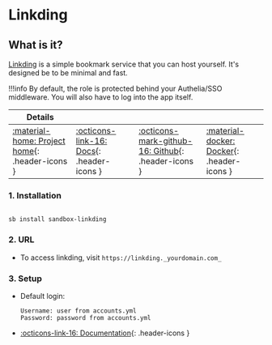 # Linkding

## What is it?

[Linkding](https://github.com/sissbruecker/linkding#introduction) is a simple bookmark service that you can host yourself. It's designed be to be minimal and fast.

!!!info
    By default, the role is protected behind your Authelia/SSO middleware. You will also have to log into the app itself.

| Details     |             |             |             |
|-------------|-------------|-------------|-------------|
| [:material-home: Project home](https://github.com/sissbruecker/linkding#introduction){: .header-icons } | [:octicons-link-16: Docs](https://github.com/sissbruecker/linkding#documentation){: .header-icons } | [:octicons-mark-github-16: Github](https://github.com/sissbruecker/linkding){: .header-icons } | [:material-docker: Docker](https://hub.docker.com/r/sissbruecker/linkding){: .header-icons } |

### 1. Installation

``` shell

sb install sandbox-linkding

```

### 2. URL

- To access linkding, visit `https://linkding._yourdomain.com_`

### 3. Setup

- Default login:

  ``` { .yaml}
  Username: user from accounts.yml
  Password: password from accounts.yml
  ```

- [:octicons-link-16: Documentation](https://github.com/sissbruecker/linkding#documentation){: .header-icons }
